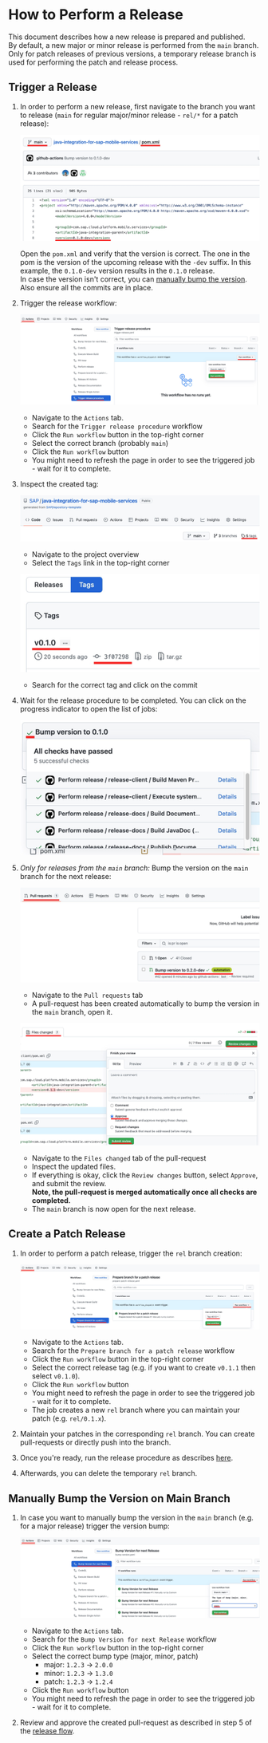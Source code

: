 # How to Perform a Release

This document describes how a new release is prepared and published.  
By default, a new major or minor release is performed from the `main` branch.  
Only for patch releases of previous versions, a temporary release branch is used for performing the patch and release process.

## Trigger a Release

1. In order to perform a new release, first navigate to the branch you want to release (`main` for regular major/minor release - `rel/*` for a patch release):

    ![Check version in pom.xml](img/check-pom-version.jpg)

    Open the `pom.xml` and verify that the version is correct. The one in the pom is the version of the upcoming release with the `-dev` suffix. In this example, the `0.1.0-dev` version results in the `0.1.0` release.  
    In case the version isn't correct, you can [manually bump the version](#manually-bump-the-version-on-main-branch). Also ensure all the commits are in place.

2. Trigger the release workflow:

    ![Trigger the release workflow](img/trigger-release-action.jpg)

    - Navigate to the `Actions` tab.
    - Search for the `Trigger release procedure` workflow
    - Click the `Run workflow` button in the top-right corner
    - Select the correct branch (probably `main`)
    - Click the `Run workflow` button
    - You might need to refresh the page in order to see the triggered job - wait for it to complete.

3. Inspect the created tag:

    ![Open tags](img/open-tags.jpg)

    - Navigate to the project overview
    - Select the `Tags` link in the top-right corner

    ![Inspect the tag](img/inspect-tag-commit.jpg)

    - Search for the correct tag and click on the commit

4. Wait for the release procedure to be completed. You can click on the progress indicator to open the list of jobs:

    ![Check release progress](img/check-release-progress.jpg)

5. *Only for releases from the `main` branch:* Bump the version on the `main` branch for the next release:

    ![Open pull-requests](img/open-bump-version-pr.jpg)

    - Navigate to the `Pull requests` tab
    - A pull-request has been created automatically to bump the version in the `main` branch, open it.

    ![Review pull-request](img/review-bump-version-pr.jpg)

    - Navigate to the `Files changed` tab of the pull-request
    - Inspect the updated files.
    - If everything is okay, click the `Review changes` button, select `Approve`, and submit the review.  
        **Note, the pull-request is merged automatically once all checks are completed.**
    - The `main` branch is now open for the next release.

## Create a Patch Release

1. In order to perform a patch release, trigger the `rel` branch creation:

    ![Trigger the patch-branch workflow](img/trigger-patch-branch-creation.jpg)

    - Navigate to the `Actions` tab.
    - Search for the `Prepare branch for a patch release` workflow
    - Click the `Run workflow` button in the top-right corner
    - Select the correct release tag (e.g. if you want to create `v0.1.1` then select `v0.1.0`).
    - Click the `Run workflow` button
    - You might need to refresh the page in order to see the triggered job - wait for it to complete.
    - The job creates a new `rel` branch where you can maintain your patch (e.g. `rel/0.1.x`).

2. Maintain your patches in the corresponding `rel` branch. You can create pull-requests or directly push into the branch.
3. Once you're ready, run the release procedure as describes [here](#trigger-a-release).
4. Afterwards, you can delete the temporary `rel` branch.

## Manually Bump the Version on Main Branch

1. In case you want to manually bump the version in the `main` branch (e.g. for a major release) trigger the version bump:

    ![Trigger bump-version workflow](img/trigger-bump-version.jpg)

    - Navigate to the `Actions` tab.
    - Search for the `Bump Version for next Release` workflow
    - Click the `Run workflow` button in the top-right corner
    - Select the correct bump type (major, minor, patch)
      - major: `1.2.3` -> `2.0.0`
      - minor: `1.2.3` -> `1.3.0`
      - patch: `1.2.3` -> `1.2.4`
    - Click the `Run workflow` button
    - You might need to refresh the page in order to see the triggered job - wait for it to complete.

2. Review and approve the created pull-request as described in step 5 of the [release flow](#how-to-perform-a-release).
